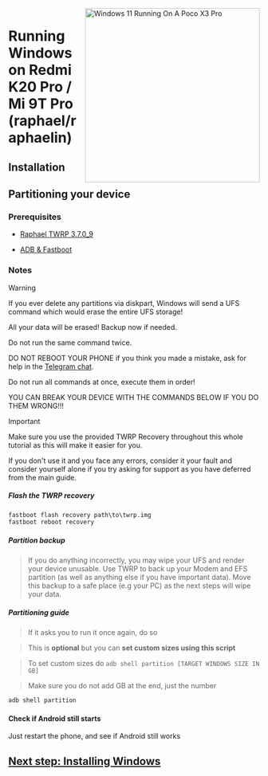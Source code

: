 <img align="right" src="https://raw.githubusercontent.com/graphiks/woa-raphael/65c0ee06045c13d1ef0f5f88aa687c50274ef7f5/raphael.png" width="350" alt="Windows 11 Running On A Poco X3 Pro">


# Running Windows on Redmi K20 Pro / Mi 9T Pro (raphael/raphaelin)

## Installation

## Partitioning your device

### Prerequisites

- [Raphael TWRP 3.7.0_9](https://dl.twrp.me/raphael/twrp-3.7.0_9-0-raphael.img.html)

- [ADB & Fastboot](https://developer.android.com/studio/releases/platform-tools)

### Notes
> [!WARNING]  
> If you ever delete any partitions via diskpart, Windows will send a UFS command which would erase the entire UFS storage!
> 
> All your data will be erased! Backup now if needed.
> 
> Do not run the same command twice.
> 
> DO NOT REBOOT YOUR PHONE if you think you made a mistake, ask for help in the [Telegram chat](https://t.me/woaraphael).
> 
>
> Do not run all commands at once, execute them in order!
>
> YOU CAN BREAK YOUR DEVICE WITH THE COMMANDS BELOW IF YOU DO THEM WRONG!!!

> [!IMPORTANT]
> Make sure you use the provided TWRP Recovery throughout this whole tutorial as this will make it easier for you.
> 
> If you don't use it and you face any errors, consider it your fault and consider yourself alone if you try asking for support as you have deferred from the main guide.

##### Flash the TWRP recovery
```cmd
fastboot flash recovery path\to\twrp.img
fastboot reboot recovery
```
##### Partition backup
> If you do anything incorrectly, you may wipe your UFS and render your device unusable.
Use TWRP to back up your Modem and EFS partition (as well as anything else if you have important data). Move this backup to a safe place (e.g your PC) as the next steps will wipe your data.

##### Partitioning guide

> If it asks you to run it once again, do so

> This is **optional** but you can **set custom sizes using this script**

> To set custom sizes do ```adb shell partition [TARGET WINDOWS SIZE IN GB]```

> Make sure you do not add GB at the end, just the number

```cmd
adb shell partition
```

#### Check if Android still starts
Just restart the phone, and see if Android still works


## [Next step: Installing Windows](/guide/install-2-en.md)
